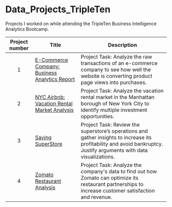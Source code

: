 # Data_Projects_TripleTen
Projects I worked on while attending the TripleTen Business Intelligence Analytics Bootcamp.


| Project number | Title | Description |
| :-----------: | ----------- |----------- |
| 1 | [E-Commerce Company: Business Analytics Report](https://github.com/Tyler-Fong/Data_Projects_TripleTen/tree/main/E-Commerce%20Company%3A%20Business%20Analytics%20Report)| Project Task: Analyze the raw transactions of an e-commerce company to see how well the website is converting product page views into purchases. |
| 2 | [NYC Airbnb: Vacation Rental Market Analysis](https://github.com/Tyler-Fong/Data_Projects_TripleTen/tree/main/NYC%20Airbnb%3A%20Vacation%20Rental%20Market%20Analysis) | Project Task: Analyze the vacation rental market in the Manhattan borough of New York City to identify multiple investment opportunities. |
| 3 | [Saving SuperStore](https://github.com/Tyler-Fong/Data_Projects_TripleTen/tree/main/Saving%20SuperStore) | Project Task: Review the superstore’s operations and gather insights to increase its profitability and avoid bankruptcy. Justify arguments with data visualizations. |
| 4 | [Zomato Restaurant Analysis](https://github.com/Tyler-Fong/Data_Projects_TripleTen/tree/main/Zomato%20Restaurant%20Analysis) | Project Task: Analyze the company's data to find out how Zomato can optimize its restaurant partnerships to increase customer satisfaction and revenue. |
